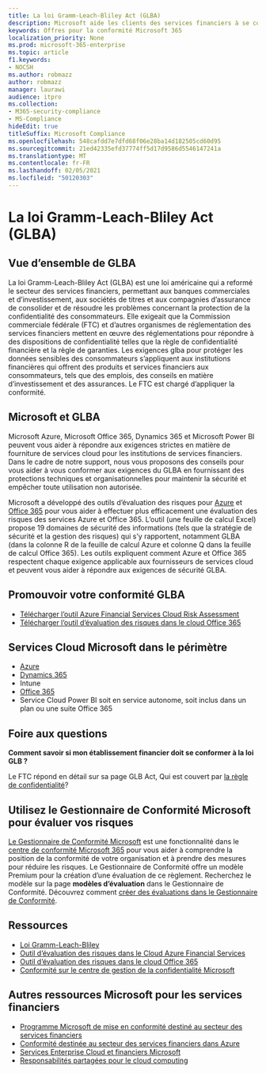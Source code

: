 ```yaml
---
title: La loi Gramm-Leach-Bliley Act (GLBA)
description: Microsoft aide les clients des services financiers à se conformer aux exigences de confidentialité et de sécurité de la loi Gramm-Leach-Bliley Act (GLBA).
keywords: Offres pour la conformité Microsoft 365
localization_priority: None
ms.prod: microsoft-365-enterprise
ms.topic: article
f1.keywords:
- NOCSH
ms.author: robmazz
author: robmazz
manager: laurawi
audience: itpro
ms.collection:
- M365-security-compliance
- MS-Compliance
hideEdit: true
titleSuffix: Microsoft Compliance
ms.openlocfilehash: 548cafdd7e7dfd68f06e28ba14d182505cd60d95
ms.sourcegitcommit: 21ed42335efd37774ff5d17d9586d5546147241a
ms.translationtype: MT
ms.contentlocale: fr-FR
ms.lasthandoff: 02/05/2021
ms.locfileid: "50120303"
---
```

# <a name="gramm-leach-bliley-act-glba"></a>La loi Gramm-Leach-Bliley Act (GLBA)

## <a name="glba-overview"></a>Vue d’ensemble de GLBA

La loi Gramm-Leach-Bliley Act (GLBA) est une loi américaine qui a reformé le secteur des services financiers, permettant aux banques commerciales et d’investissement, aux sociétés de titres et aux compagnies d’assurance de consolider et de résoudre les problèmes concernant la protection de la confidentialité des consommateurs. Elle exigeait que la Commission commerciale fédérale (FTC) et d’autres organismes de réglementation des services financiers mettent en œuvre des réglementations pour répondre à des dispositions de confidentialité telles que la règle de confidentialité financière et la règle de garanties. Les exigences glba pour protéger les données sensibles des consommateurs s’appliquent aux institutions financières qui offrent des produits et services financiers aux consommateurs, tels que des emplois, des conseils en matière d’investissement et des assurances. Le FTC est chargé d’appliquer la conformité.

## <a name="microsoft-and-glba"></a>Microsoft et GLBA

Microsoft Azure, Microsoft Office 365, Dynamics 365 et Microsoft Power BI peuvent vous aider à répondre aux exigences strictes en matière de fourniture de services cloud pour les institutions de services financiers. Dans le cadre de notre support, nous vous proposons des conseils pour vous aider à vous conformer aux exigences du GLBA en fournissant des protections techniques et organisationnelles pour maintenir la sécurité et empêcher toute utilisation non autorisée.

Microsoft a développé des outils d’évaluation des risques pour [Azure](https://servicetrust.microsoft.com/ViewPage/TrustDocuments?command=Download&downloadType=Document&downloadId=6b218946-c235-4234-9beb-d557e39a3f44&docTab=6d000410-c9e9-11e7-9a91-892aae8839ad_Compliance_Guides) et [Office 365](https://servicetrust.microsoft.com/ViewPage/TrustDocuments?command=Download&downloadType=Document&downloadId=55702ffd-c35a-4619-8722-ab71c0c02002&docTab=6d000410-c9e9-11e7-9a91-892aae8839ad_Compliance_Guides) pour vous aider à effectuer plus efficacement une évaluation des risques des services Azure et Office 365. L’outil (une feuille de calcul Excel) propose 19 domaines de sécurité des informations (tels que la stratégie de sécurité et la gestion des risques) qui s’y rapportent, notamment GLBA (dans la colonne R de la feuille de calcul Azure et colonne Q dans la feuille de calcul Office 365). Les outils expliquent comment Azure et Office 365 respectent chaque exigence applicable aux fournisseurs de services cloud et peuvent vous aider à répondre aux exigences de sécurité GLBA.

## <a name="promote-your-glba-compliance"></a>Promouvoir votre conformité GLBA

- [Télécharger l’outil Azure Financial Services Cloud Risk Assessment](https://servicetrust.microsoft.com/ViewPage/TrustDocuments?command=Download&downloadType=Document&downloadId=6b218946-c235-4234-9beb-d557e39a3f44&docTab=6d000410-c9e9-11e7-9a91-892aae8839ad_Compliance_Guides)
- [Télécharger l’outil d’évaluation des risques dans le cloud Office 365](https://servicetrust.microsoft.com/ViewPage/TrustDocuments?command=Download&downloadType=Document&downloadId=55702ffd-c35a-4619-8722-ab71c0c02002&docTab=6d000410-c9e9-11e7-9a91-892aae8839ad_Compliance_Guides)

## <a name="microsoft-in-scope-cloud-services"></a>Services Cloud Microsoft dans le périmètre

- [Azure](https://aka.ms/AzureCompliance)
- [Dynamics 365](https://aka.ms/d365-compliance-list)
- Intune
- [Office 365](https://go.microsoft.com/fwlink/p/?LinkID=2077751)
- Service Cloud Power BI soit en service autonome, soit inclus dans un plan ou une suite Office 365

## <a name="frequently-asked-questions"></a>Foire aux questions

**Comment savoir si mon établissement financier doit se conformer à la loi GLB ?**

Le FTC répond en détail sur sa page GLB Act, Qui est couvert par [la règle de confidentialité](https://www.ftc.gov/tips-advice/business-center/guidance/how-comply-privacy-consumer-financial-information-rule-gramm#whois)?

## <a name="use-microsoft-compliance-manager-to-assess-your-risk"></a>Utilisez le Gestionnaire de Conformité Microsoft pour évaluer vos risques

[Le Gestionnaire de Conformité Microsoft](/microsoft-365/compliance/compliance-manager) est une fonctionnalité dans le [centre de conformité Microsoft 365](/microsoft-365/compliance/microsoft-365-compliance-center) pour vous aider à comprendre la position de la conformité de votre organisation et à prendre des mesures pour réduire les risques. Le Gestionnaire de Conformité offre un modèle Premium pour la création d’une évaluation de ce règlement. Recherchez le modèle sur la page **modèles d’évaluation** dans le Gestionnaire de Conformité. Découvrez comment [créer des évaluations dans le Gestionnaire de Conformité](/microsoft-365/compliance/compliance-manager-assessments).

## <a name="resources"></a>Ressources

- [Loi Gramm-Leach-Bliley](https://www.ftc.gov/tips-advice/business-center/privacy-and-security/gramm-leach-bliley-act)
- [Outil d’évaluation des risques dans le Cloud Azure Financial Services](https://servicetrust.microsoft.com/ViewPage/TrustDocuments?command=Download&downloadType=Document&downloadId=6b218946-c235-4234-9beb-d557e39a3f44&docTab=6d000410-c9e9-11e7-9a91-892aae8839ad_Compliance_Guides)
- [Outil d’évaluation des risques dans le cloud Office 365](https://servicetrust.microsoft.com/ViewPage/TrustDocuments?command=Download&downloadType=Document&downloadId=55702ffd-c35a-4619-8722-ab71c0c02002&docTab=6d000410-c9e9-11e7-9a91-892aae8839ad_Compliance_Guides)
- [Conformité sur le centre de gestion de la confidentialité Microsoft](https://www.microsoft.com/trust-center/compliance/compliance-overview)

## <a name="other-microsoft-resources-for-financial-services"></a>Autres ressources Microsoft pour les services financiers

- [Programme Microsoft de mise en conformité destiné au secteur des services financiers](https://www.microsoft.com/download/details.aspx?id=55332)
- [Conformité destinée au secteur des services financiers dans Azure](https://azure.microsoft.com/resources/videos/azurecon-2015-financial-services-compliance-in-azure/)
- [Services Enterprise Cloud et financiers Microsoft](https://www.microsoft.com/trustcenter/cloudservices/financialservices)
- [Responsabilités partagées pour le cloud computing](https://aka.ms/sharedresponsibility)
